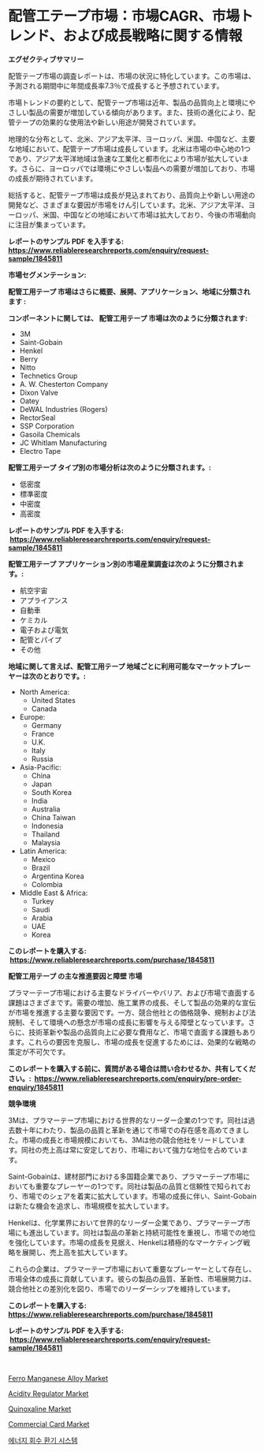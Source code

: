 <p><h1>配管工テープ市場：市場CAGR、市場トレンド、および成長戦略に関する情報</h1></p><p><strong>エグゼクティブサマリー</strong></p>
<p><p>配管テープ市場の調査レポートは、市場の状況に特化しています。この市場は、予測される期間中に年間成長率7.3％で成長すると予想されています。</p><p>市場トレンドの要約として、配管テープ市場は近年、製品の品質向上と環境にやさしい製品の需要が増加している傾向があります。また、技術の進化により、配管テープの効果的な使用法や新しい用途が開発されています。</p><p>地理的な分布として、北米、アジア太平洋、ヨーロッパ、米国、中国など、主要な地域において、配管テープ市場は成長しています。北米は市場の中心地の1つであり、アジア太平洋地域は急速な工業化と都市化により市場が拡大しています。さらに、ヨーロッパでは環境にやさしい製品への需要が増加しており、市場の成長が期待されています。</p><p>総括すると、配管テープ市場は成長が見込まれており、品質向上や新しい用途の開発など、さまざまな要因が市場をけん引しています。北米、アジア太平洋、ヨーロッパ、米国、中国などの地域において市場は拡大しており、今後の市場動向に注目が集まっています。</p></p>
<p><strong>レポートのサンプル PDF を入手する: <a href="https://www.reliableresearchreports.com/enquiry/request-sample/1845811">https://www.reliableresearchreports.com/enquiry/request-sample/1845811</a></strong></p>
<p><strong>市場セグメンテーション:</strong></p>
<p><strong> 配管工用テープ 市場はさらに概要、展開、アプリケーション、地域に分類されます :</strong></p>
<p><strong>コンポーネントに関しては、 配管工用テープ 市場は次のように分類されます: &nbsp;</strong></p>
<p><ul><li>3M</li><li>Saint-Gobain</li><li>Henkel</li><li>Berry</li><li>Nitto</li><li>Technetics Group</li><li>A. W. Chesterton Company</li><li>Dixon Valve</li><li>Oatey</li><li>DeWAL Industries (Rogers)</li><li>RectorSeal</li><li>SSP Corporation</li><li>Gasoila Chemicals</li><li>JC Whitlam Manufacturing</li><li>Electro Tape</li></ul></p>
<p><strong> 配管工用テープ タイプ別の市場分析は次のように分類されます。:</strong></p>
<p><ul><li>低密度</li><li>標準密度</li><li>中密度</li><li>高密度</li></ul></p>
<p><strong>レポートのサンプル PDF を入手する: &nbsp;<a href="https://www.reliableresearchreports.com/enquiry/request-sample/1845811">https://www.reliableresearchreports.com/enquiry/request-sample/1845811</a></strong></p>
<p><strong> 配管工用テープ アプリケーション別の市場産業調査は次のように分類されます。:</strong></p>
<p><ul><li>航空宇宙</li><li>アプライアンス</li><li>自動車</li><li>ケミカル</li><li>電子および電気</li><li>配管とパイプ</li><li>その他</li></ul></p>
<p><strong>地域に関して言えば、配管工用テープ 地域ごとに利用可能なマーケットプレーヤーは次のとおりです。:</strong></p>
<p><ul>
    <li>
        North America:
        <ul>
            <li>United States</li>
            <li>Canada</li>
        </ul>
    </li>
    <li>
        Europe:
        <ul>
            <li>Germany</li>
            <li>France</li>
            <li>U.K.</li>
            <li>Italy</li>
            <li>Russia</li>
        </ul>
    </li>
    <li>
        Asia-Pacific:
        <ul>
            <li>China</li>
            <li>Japan</li>
            <li>South Korea</li>
            <li>India</li>
            <li>Australia</li>
            <li>China Taiwan</li>
            <li>Indonesia</li>
            <li>Thailand</li>
            <li>Malaysia</li>
        </ul>
    </li>
    <li>
        Latin America:
        <ul>
            <li>Mexico</li>
            <li>Brazil</li>
            <li>Argentina Korea</li>
            <li>Colombia</li>
        </ul>
    </li>
    <li>
        Middle East & Africa:
        <ul>
            <li>Turkey</li>
            <li>Saudi</li>
            <li>Arabia</li>
            <li>UAE</li>
            <li>Korea</li>
        </ul>
    </li>
    </ul></p>
<p><strong>このレポートを購入する: &nbsp;<a href="https://www.reliableresearchreports.com/purchase/1845811">https://www.reliableresearchreports.com/purchase/1845811</a></strong></p>
<p><strong>配管工用テープ の主な推進要因と障壁 市場</strong></p>
<p><p>プラマーテープ市場における主要なドライバーやバリア、および市場で直面する課題はさまざまです。需要の増加、施工業界の成長、そして製品の効果的な宣伝が市場を推進する主要な要因です。一方、競合他社との価格競争、規制および法規制、そして環境への懸念が市場の成長に影響を与える障壁となっています。さらに、技術革新や製品の品質向上に必要な費用など、市場で直面する課題もあります。これらの要因を克服し、市場の成長を促進するためには、効果的な戦略の策定が不可欠です。</p></p>
<p><strong>このレポートを購入する前に、質問がある場合は問い合わせるか、共有してください。:&nbsp; <a href="https://www.reliableresearchreports.com/enquiry/pre-order-enquiry/1845811">https://www.reliableresearchreports.com/enquiry/pre-order-enquiry/1845811</a></strong></p>
<p><strong>競争環境</strong></p>
<p><p>3Mは、プラマーテープ市場における世界的なリーダー企業の1つです。同社は過去数十年にわたり、製品の品質と革新を通じて市場での存在感を高めてきました。市場の成長と市場規模においても、3Mは他の競合他社をリードしています。同社の売上高は常に安定しており、市場において強力な地位を占めています。</p><p>Saint-Gobainは、建材部門における多国籍企業であり、プラマーテープ市場においても重要なプレーヤーの1つです。同社は製品の品質と信頼性で知られており、市場でのシェアを着実に拡大しています。市場の成長に伴い、Saint-Gobainは新たな機会を追求し、市場規模を拡大しています。</p><p>Henkelは、化学業界において世界的なリーダー企業であり、プラマーテープ市場にも進出しています。同社は製品の革新と持続可能性を重視し、市場での地位を強化しています。市場の成長を見据え、Henkelは積極的なマーケティング戦略を展開し、売上高を拡大しています。</p><p>これらの企業は、プラマーテープ市場において重要なプレーヤーとして存在し、市場全体の成長に貢献しています。彼らの製品の品質、革新性、市場展開力は、競合他社との差別化を図り、市場でのリーダーシップを維持しています。</p></p>
<p><strong>このレポートを購入する: &nbsp; <a href="https://www.reliableresearchreports.com/purchase/1845811">https://www.reliableresearchreports.com/purchase/1845811</a></strong></p>
<p><strong>レポートのサンプル PDF を入手する: &nbsp;<a href="https://www.reliableresearchreports.com/enquiry/request-sample/1845811">https://www.reliableresearchreports.com/enquiry/request-sample/1845811</a></strong><strong></strong></p>
<p>&nbsp;</p>
<p><p><a href="https://issuu.com/reportprime-2/docs/ferro-manganese-alloy-market-size-2030.pptx">Ferro Manganese Alloy Market</a></p><p><a href="https://view.publitas.com/reportprime-1/acidity-regulator-market-analysis-and-market-size-global-industry-overview-market-segmentation-and-forecast-2024-to-2031/">Acidity Regulator Market</a></p><p><a href="https://github.com/dringals/Market-Research-Report-List-3/blob/main/quinoxaline-market.md">Quinoxaline Market</a></p><p><a href="https://issuu.com/reportprime-2/docs/commercial-card-market-size-2030.pptx">Commercial Card Market</a></p><p><a href="https://github.com/vdhdwjyp90142/Market-Research-Report-List-1/blob/main/3358686190461.md">에너지 회수 환기 시스템</a></p></p>